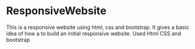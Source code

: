 # ResponsiveWebsite
This is a responsive website using html, css and bootstrap. It gives a basic idea of how a to build an initial responsive website.
Used Html CSS and bootstrap

